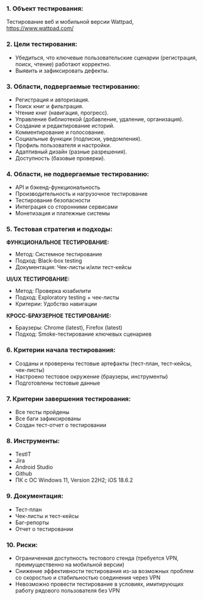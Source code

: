 ### 1. Объект тестирования: 
Тестирование веб и мобильной версии Wattpad, https://www.wattpad.com/

### 2. Цели тестирования: 
* Убедиться, что ключевые пользовательские сценарии (регистрация, поиск, чтение) работают корректно.
* Выявить и зафиксировать дефекты. 

### 3. Области, подвергаемые тестированию:
* Регистрация и авторизация.
* Поиск книг и фильтрация.
* Чтение книг (навигация, прогресс).
* Управление библиотекой (добавление, удаление, организация).
* Создание и редактирование историй.
* Комментирование и голосование.
* Социальные функции (подписки, уведомления).
* Профиль пользователя и настройки.
* Адаптивный дизайн (разные разрешения).
* Доступность (базовые проверки).

### 4. Области, не подвергаемые тестированию:
* API и бэкенд-функциональность
* Производительность и нагрузочное тестирование
* Тестирование безопасности 
* Интеграция со сторонними сервисами
* Монетизация и платежные системы

### 5. Тестовая стратегия и подходы: 

**ФУНКЦИОНАЛЬНОЕ ТЕСТИРОВАНИЕ:**
* Метод: Системное тестирование 
* Подход: Black-box testing
* Документация: Чек-листы и/или тест-кейсы 

**UI/UX ТЕСТИРОВАНИЕ:**
* Метод: Проверка юзабилити
* Подход: Exploratory testing + чек-листы
* Критерии: Удобство навигации

**КРОСС-БРАУЗЕРНОЕ ТЕСТИРОВАНИЕ:**
* Браузеры: Chrome (latest), Firefox (latest)
* Подход: Smoke-тестирование ключевых сценариев

### 6. Критерии начала тестирования:
* Созданы и проверены тестовые артефакты (тест-план, тест-кейсы, чек-листы)
* Настроено тестовое окружение (браузеры, инструменты)
* Подготовлены тестовые данные

### 7. Критерии завершения тестирования: 
* Все тесты пройдены
* Все баги зафиксированы
* Создан тест-отчет о тестировании
  
### 8. Инструменты: 
* TestIT
* Jira 
* Android Studio
* Github
* ПК с ОС Windows 11, Version 22H2; iOS 18.6.2
  
### 9. Документация: 
* Тест-план
* Чек-листы и тест-кейсы
* Баг-репорты
* Отчет о тестировании

### 10. Риски: 
* Ограниченная доступность тестового стенда (требуется VPN, преимущественно на мобильной версии)
* Снижение эффективности тестирования из-за возможных проблем со скоростью и стабильностью соединения через VPN
* Невозможно провести тестирование в условиях, имитирующих работу рядового пользователя без VPN
  

